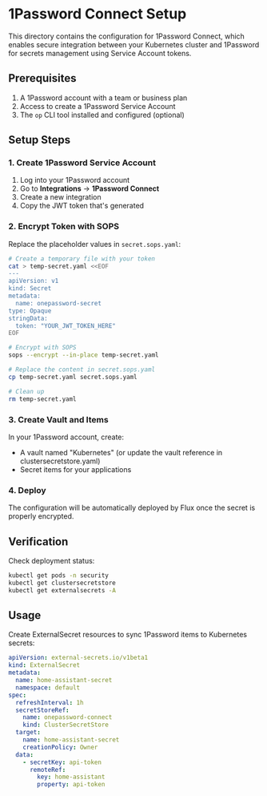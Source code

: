 # 1Password Connect Setup

This directory contains the configuration for 1Password Connect, which enables secure integration between your Kubernetes cluster and 1Password for secrets management using Service Account tokens.

## Prerequisites

1. A 1Password account with a team or business plan
2. Access to create a 1Password Service Account
3. The `op` CLI tool installed and configured (optional)

## Setup Steps

### 1. Create 1Password Service Account

1. Log into your 1Password account
2. Go to **Integrations** → **1Password Connect**
3. Create a new integration
4. Copy the JWT token that's generated

### 2. Encrypt Token with SOPS

Replace the placeholder values in `secret.sops.yaml`:

```bash
# Create a temporary file with your token
cat > temp-secret.yaml <<EOF
---
apiVersion: v1
kind: Secret
metadata:
  name: onepassword-secret
type: Opaque
stringData:
  token: "YOUR_JWT_TOKEN_HERE"
EOF

# Encrypt with SOPS
sops --encrypt --in-place temp-secret.yaml

# Replace the content in secret.sops.yaml
cp temp-secret.yaml secret.sops.yaml

# Clean up
rm temp-secret.yaml
```

### 3. Create Vault and Items

In your 1Password account, create:
- A vault named "Kubernetes" (or update the vault reference in clustersecretstore.yaml)
- Secret items for your applications

### 4. Deploy

The configuration will be automatically deployed by Flux once the secret is properly encrypted.

## Verification

Check deployment status:

```bash
kubectl get pods -n security
kubectl get clustersecretstore
kubectl get externalsecrets -A
```

## Usage

Create ExternalSecret resources to sync 1Password items to Kubernetes secrets:

```yaml
apiVersion: external-secrets.io/v1beta1
kind: ExternalSecret
metadata:
  name: home-assistant-secret
  namespace: default
spec:
  refreshInterval: 1h
  secretStoreRef:
    name: onepassword-connect
    kind: ClusterSecretStore
  target:
    name: home-assistant-secret
    creationPolicy: Owner
  data:
    - secretKey: api-token
      remoteRef:
        key: home-assistant
        property: api-token
```